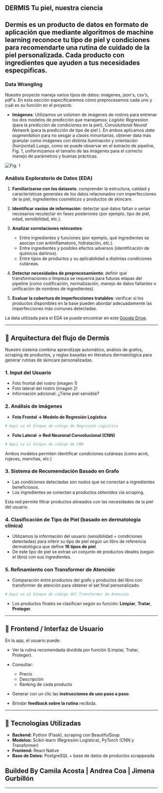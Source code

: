 ## **DERMIS** Tu piel, nuestra ciencia  
Dermis es un producto de datos en formato de aplicación que mediante algoritmos de machine learning reconoce tu tipo de piel y condiciones para recomendarte una rutina de cuidado de la piel personalizada. Cada producto con ingredientes que ayuden a tus necesidades especpificas.
---
### Data Wrangling
Nuestro proyecto maneja varios tipos de datos: imágenes, json's, csv's, pdf's. En esta sección especificaremos cómo preprocesamos cada uno y cuál es su función en el proyecto.
* **Imágenes**: Utilizamos un volúmen de imágenes de rostros para entrenar los dos modelos de predicción que manejamos: *Logistic Regression* (para la predicción de condiciones en la piel), *Convolutional Neural Network* (para la predicción de tipo de piel ). En ambos aplicamos *data augmentation* para no sesgar a clases minoritarias, obtener data más granular como imágenes con distinta iluminación y orientación (horizontal).Luego, como se puede observar en el extracto de pipeline, Fig. 1, uniformizamos el tamaño de las imágenes para el correcto manejo de parámetros y buenas prácticas.

![Fig. 1](/dermis/assets/pipelineim.png)

### Análisis Exploratorio de Datos (EDA)

1. **Familiarizarse con los datasets**: comprender la estructura, calidad y características generales de los datos relacionados con imperfecciones de la piel, ingredientes cosméticos y productos de skincare.
2. **Identificar vacíos de información**: detectar qué datos faltan o serían necesarios recolectar en fases posteriores (por ejemplo, tipo de piel, edad, sensibilidad, etc.).
3. **Analizar correlaciones relevantes**:

   * Entre ingredientes y funciones (por ejemplo, qué ingredientes se asocian con antiinflamatorio, hidratación, etc.).
   * Entre ingredientes y posibles efectos adversos (identificación de químicos dañinos).
   * Entre tipos de productos y su aplicabilidad a distintas condiciones cutáneas.
4. **Detectar necesidades de preprocesamiento**: definir qué transformaciones o limpieza se requerirá para futuras etapas del pipeline (como codificación, normalización, manejo de datos faltantes o unificación de nombres de ingredientes).
5. **Evaluar la cobertura de imperfecciones tratables**: verificar si los productos disponibles en la base pueden abordar adecuadamente las imperfecciones más comunes detectadas.

La data utilizada para el EDA se puede encontrar en este [Google Drive](https://drive.google.com/drive/folders/108uniNHXUsphg3Wv_l5kBHt06mjvnzr0?usp=sharing).

---

## 🧠 **Arquitectura del flujo de Dermis**

Nuestro sistema combina aprendizaje automático, análisis de grafos, scraping de productos, y reglas basadas en literatura dermatológica para generar rutinas de skincare personalizadas.

### 1. **Input del Usuario**

* Foto frontal del rostro (imagen 1)
* Foto lateral del rostro (imagen 2)
* Información adicional: ¿Tiene piel sensible?

### 2. **Análisis de imágenes**

* **Foto Frontal → Modelo de Regresión Logística**

```python
# Aquí va el bloque de código de Regresión Logística
```

* **Foto Lateral → Red Neuronal Convolucional (CNN)**

```python
# Aquí va el bloque de código de CNN
```

Ambos modelos permiten identificar condiciones cutáneas (como acné, rojeces, manchas, etc.)

### 3. **Sistema de Recomendación Basado en Grafo**

* Las condiciones detectadas son nodos que se conectan a ingredientes beneficiosos.
* Los ingredientes se conectan a productos obtenidos vía scraping.

Esta red permite filtrar productos alineados con las necesidades de la piel del usuario.

### 4. **Clasificación de Tipo de Piel (basado en dermatología clínica)**

* Utilizamos la información del usuario (sensibilidad + condiciones detectadas) para inferir su tipo de piel según un libro de referencia dermatológica que define **16 tipos de piel**.
* De este tipo de piel se extrae un conjunto de productos ideales (según el libro) con sus ingredientes.

### 5. **Refinamiento con Transformer de Atención**

* Comparación entre productos del grafo y productos del libro con transformer de atención para obtener el set final personalizado.

```python
# Aquí va el bloque de código del Transformer de Atención
```

* Los productos finales se clasifican según su función: **Limpiar**, **Tratar**, **Proteger**.

---

## 📱 **Frontend / Interfaz de Usuario**

En la app, el usuario puede:

* Ver la rutina recomendada dividida por función (Limpiar, Tratar, Proteger).
* Consultar:

  * Precio
  * Descripción
  * Ranking de cada producto
* Generar con un clic las **instrucciones de uso paso a paso**.
* Brindar **feedback sobre la rutina** recibida.

---

## 🔧 **Tecnologías Utilizadas**

* **Backend:** Python (Flask), scraping con BeautifulSoup
* **Modelos:** Scikit-learn (Regresión Logística), PyTorch (CNN y Transformer)
* **Frontend:** React Native
* **Base de Datos:** PostgreSQL + base de datos de productos scrappeada



## **Builded By** Camila Acosta | Andrea Coa | Jimena Gurbillón



---


